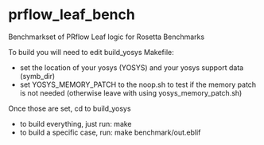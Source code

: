 # prflow_leaf_bench
Benchmarkset  of PRflow Leaf logic for Rosetta Benchmarks

To build you will need to edit build_yosys Makefile:
* set the location of your yosys (YOSYS) and your yosys support data (symb_dir)
* set YOSYS_MEMORY_PATCH to the noop.sh to test if the memory patch is not needed
  (otherwise leave with using yosys_memory_patch.sh)
  

Once those are set, cd to build_yosys
* to build everything, just run: make
* to build a specific case, run: make benchmark/out.eblif



